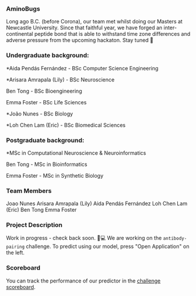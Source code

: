 ### AminoBugs

Long ago B.C. (before Corona), our team met whilst doing our Masters at Newcastle University. Since that faithful year, we have forged an inter-continental peptide bond that is able to withstand time zone differences and adverse pressure from the upcoming hackaton. Stay tuned 🧬

### Undergraduate background:
*Aida Pendás Fernández - BSc Computer Science Engineering

*Arisara Amrapala (Lily) - BSc Neuroscience

Ben Tong - BSc Bioengineering

Emma Foster - BSc Life Sciences

*João Nunes - BSc Biology

*Loh Chen Lam (Eric) - BSc Biomedical Sciences

### Postgraduate background:
*MSc in Computational Neuroscience & Neuroinformatics

Ben Tong - MSc in Bioinformatics

Emma Foster - MSc in Synthetic Biology


### Team Members
Joao Nunes
Arisara Amrapala (Lily)
Aida Pendás Fernández
Loh Chen Lam (Eric)
Ben Tong
Emma Foster

### Project Description
Work in progress - check back soon. 🐞💻
We are working on the `antibody-pairing` challenge.
To predict using our model, press "Open Application" on the left. 

### Scoreboard
You can track the performance of our predictor in the [challenge scoreboard](https://biolib.com/biohackathon/antibody-pairing-scoreboard/).
